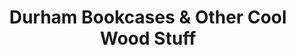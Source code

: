 ---
title: "Durham Bookcases & Other Cool Wood Stuff"
url: /durham/durham-bookcases-and-other-cool-wood-stuff/
shop: furniture
---